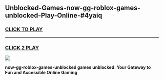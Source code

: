
## Unblocked-Games-now-gg-roblox-games-unblocked-Play-Online-#4yaiq
<h3>
<a href="https://premium.freeplayer.one?title=now-gg-roblox-games-unblocked&ref=27F">CLICK TO PLAY</a></h3>
<hr>

<h3>
<a href="https://premium.freeplayer.one?title=now-gg-roblox-games-unblocked&ref=27F">CLICK 2 PLAY</a>
  
</h3>

<a href="https://premium.freeplayer.one?title=now-gg-roblox-games-unblocked&ref=27F"><img src="https://clearcache.store/games.png"></a>


**now-gg-roblox-games-unblocked games unblocked: Your Gateway to Fun and Accessible Online Gaming**
